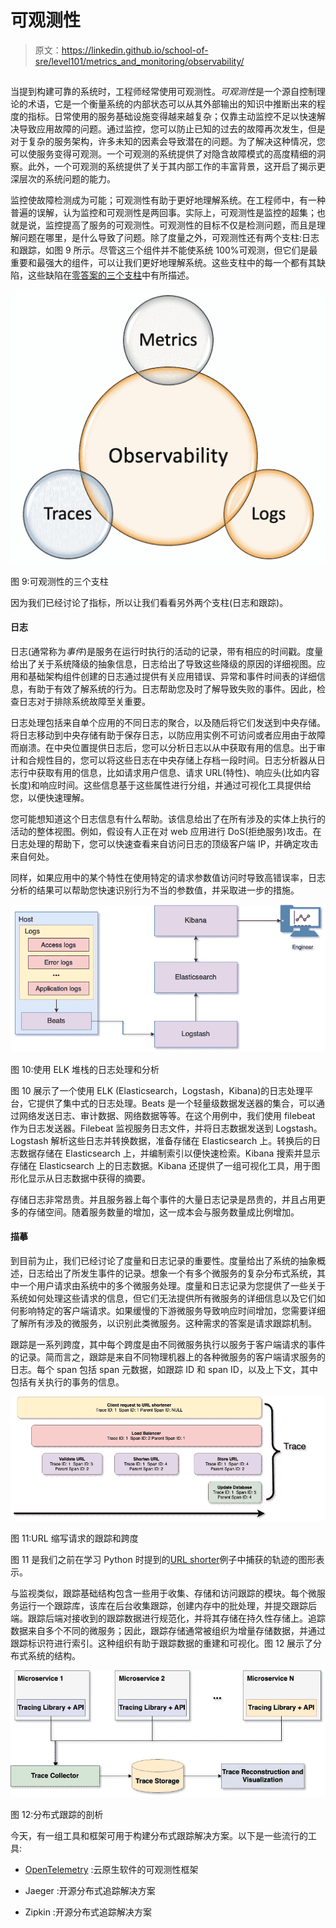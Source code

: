 # 可观测性

> 原文：<https://linkedin.github.io/school-of-sre/level101/metrics_and_monitoring/observability/>

## 

当提到构建可靠的系统时，工程师经常使用可观测性。*可观测性*是一个源自控制理论的术语，它是一个衡量系统的内部状态可以从其外部输出的知识中推断出来的程度的指标。日常使用的服务基础设施变得越来越复杂；仅靠主动监控不足以快速解决导致应用故障的问题。通过监控，您可以防止已知的过去的故障再次发生，但是对于复杂的服务架构，许多未知的因素会导致潜在的问题。为了解决这种情况，您可以使服务变得可观测。一个可观测的系统提供了对隐含故障模式的高度精细的洞察。此外，一个可观测的系统提供了关于其内部工作的丰富背景，这开启了揭示更深层次的系统问题的能力。

监控使故障检测成为可能；可观测性有助于更好地理解系统。在工程师中，有一种普遍的误解，认为监控和可观测性是两回事。实际上，可观测性是监控的超集；也就是说，监控提高了服务的可观测性。可观测性的目标不仅是检测问题，而且是理解问题在哪里，是什么导致了问题。除了度量之外，可观测性还有两个支柱:日志和跟踪，如图 9 所示。尽管这三个组件并不能使系统 100%可观测，但它们是最重要和最强大的组件，可以让我们更好地理解系统。这些支柱中的每一个都有其缺陷，这些缺陷在[零答案的三个支柱](https://medium.com/lightstephq/three-pillars-with-zero-answers-2a98b36358b8)中有所描述。

![Three pillars of observability](img/78d96ccac650c4105e2fe3c96a3ede64.png)

图 9:可观测性的三个支柱

因为我们已经讨论了指标，所以让我们看看另外两个支柱(日志和跟踪)。

#### 日志

日志(通常称为*事件*)是服务在运行时执行的活动的记录，带有相应的时间戳。度量给出了关于系统降级的抽象信息，日志给出了导致这些降级的原因的详细视图。应用和基础架构组件创建的日志通过提供有关应用错误、异常和事件时间表的详细信息，有助于有效了解系统的行为。日志帮助您及时了解导致失败的事件。因此，检查日志对于排除系统故障至关重要。

日志处理包括来自单个应用的不同日志的聚合，以及随后将它们发送到中央存储。将日志移动到中央存储有助于保存日志，以防应用实例不可访问或者应用由于故障而崩溃。在中央位置提供日志后，您可以分析日志以从中获取有用的信息。出于审计和合规性目的，您可以将这些日志在中央存储上存档一段时间。日志分析器从日志行中获取有用的信息，比如请求用户信息、请求 URL(特性)、响应头(比如内容长度)和响应时间。这些信息基于这些属性进行分组，并通过可视化工具提供给您，以便快速理解。

您可能想知道这个日志信息有什么帮助。该信息给出了在所有涉及的实体上执行的活动的整体视图。例如，假设有人正在对 web 应用进行 DoS(拒绝服务)攻击。在日志处理的帮助下，您可以快速查看来自访问日志的顶级客户端 IP，并确定攻击来自何处。

同样，如果应用中的某个特性在使用特定的请求参数值访问时导致高错误率，日志分析的结果可以帮助您快速识别行为不当的参数值，并采取进一步的措施。

![Log processing and analysis using ELK stack](img/ed2e03bb79aa39653bb998853b4eae83.png)

图 10:使用 ELK 堆栈的日志处理和分析

图 10 展示了一个使用 ELK (Elasticsearch，Logstash，Kibana)的日志处理平台，它提供了集中式的日志处理。Beats 是一个轻量级数据发送器的集合，可以通过网络发送日志、审计数据、网络数据等等。在这个用例中，我们使用 filebeat 作为日志发送器。Filebeat 监视服务日志文件，并将日志数据发送到 Logstash。Logstash 解析这些日志并转换数据，准备存储在 Elasticsearch 上。转换后的日志数据存储在 Elasticsearch 上，并编制索引以便快速检索。Kibana 搜索并显示存储在 Elasticsearch 上的日志数据。Kibana 还提供了一组可视化工具，用于图形化显示从日志数据中获得的摘要。

存储日志非常昂贵。并且服务器上每个事件的大量日志记录是昂贵的，并且占用更多的存储空间。随着服务数量的增加，这一成本会与服务数量成比例增加。

#### 描摹

到目前为止，我们已经讨论了度量和日志记录的重要性。度量给出了系统的抽象概述，日志给出了所发生事件的记录。想象一个有多个微服务的复杂分布式系统，其中一个用户请求由系统中的多个微服务处理。度量和日志记录为您提供了一些关于系统如何处理这些请求的信息，但它们无法提供所有微服务的详细信息以及它们如何影响特定的客户端请求。如果缓慢的下游微服务导致响应时间增加，您需要详细了解所有涉及的微服务，以识别此类微服务。这种需求的答案是请求跟踪机制。

跟踪是一系列跨度，其中每个跨度是由不同微服务执行以服务于客户端请求的事件的记录。简而言之，跟踪是来自不同物理机器上的各种微服务的客户端请求服务的日志。每个 span 包括 span 元数据，如跟踪 ID 和 span ID，以及上下文，其中包括有关执行的事务的信息。

![Trace and spans for a URL shortener request](img/86f0837079500a625075a46d55f5cac5.png)

图 11:URL 缩写请求的跟踪和跨度

图 11 是我们之前在学习 Python 时提到的[URL shorter](https://linkedin.github.io/school-of-sre/level101/python_web/url-shorten-app/)例子中捕获的轨迹的图形表示。

与监视类似，跟踪基础结构包含一些用于收集、存储和访问跟踪的模块。每个微服务运行一个跟踪库，该库在后台收集跟踪，创建内存中的批处理，并提交跟踪后端。跟踪后端对接收到的跟踪数据进行规范化，并将其存储在持久性存储上。追踪数据来自多个不同的微服务；因此，跟踪存储通常被组织为增量存储数据，并通过跟踪标识符进行索引。这种组织有助于跟踪数据的重建和可视化。图 12 展示了分布式系统的结构。

![Anatomy of distributed tracing](img/25138690af157445cf4f92e71d851a9e.png)

图 12:分布式跟踪的剖析

今天，有一组工具和框架可用于构建分布式跟踪解决方案。以下是一些流行的工具:

*   [OpenTelemetry](https://opentelemetry.io/) :云原生软件的可观测性框架

*   Jaeger :开源分布式追踪解决方案

*   Zipkin :开源分布式追踪解决方案